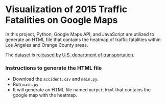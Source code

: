 # Visualization of 2015 Traffic Fatalities on Google Maps

In this project, Python, Google Maps API, and JavaScript are utilized to generate an HTML file that contains the heatmap of traffic fatalities within Los Angeles and Orange County areas.

The [dataset](ftp://ftp.nhtsa.dot.gov/FARS/2015/) is [released by U.S. department of transportation](https://www.transportation.gov/fastlane/2015-traffic-fatalities-data-has-just-been-released-call-action-download-and-analyze).

### Instructions to generate the HTML file
* Download the `accident.csv` and `main.py`. 
* Run `main.py`. 
* It will generate an HTML file named `output.html` that contains the google map with the heatmap. 
